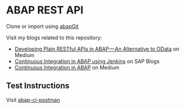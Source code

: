 # ABAP REST API

Clone or import using [abapGit](https://github.com/larshp/abapGit)

Visit my blogs related to this repository:

- [Developing Plain RESTful APIs in ABAP — An Alternative to OData](https://medium.com/pacroy/developing-apis-in-abap-just-rest-not-odata-d91cf899f7d3) on Medium
- [Continuous Integration in ABAP using Jenkins](https://blogs.sap.com/2017/11/11/continuous-integration-in-abap-using-jenkins/) on SAP Blogs
- [Continuous Integration in ABAP](https://medium.com/pacroy/continuous-integration-in-abap-3db48fc21028) on Medium

## Test Instructions

Visit [abap-ci-postman](https://github.com/pacroy/abap-ci-postman)
